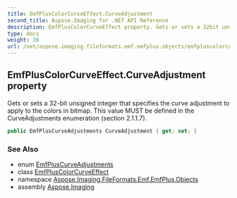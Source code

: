 ```yaml
---
title: EmfPlusColorCurveEffect.CurveAdjustment
second_title: Aspose.Imaging for .NET API Reference
description: EmfPlusColorCurveEffect property. Gets or sets a 32bit unsigned integer that specifies the curve adjustment to apply to the colors in bitmap. This value MUST be defined in the CurveAdjustments enumeration section 2.1.1.7
type: docs
weight: 30
url: /net/aspose.imaging.fileformats.emf.emfplus.objects/emfpluscolorcurveeffect/curveadjustment/
---
```

## EmfPlusColorCurveEffect.CurveAdjustment property

Gets or sets a 32-bit unsigned integer that specifies the curve adjustment to apply to the colors in bitmap. This value MUST be defined in the CurveAdjustments enumeration (section 2.1.1.7).

```csharp
public EmfPlusCurveAdjustments CurveAdjustment { get; set; }
```

### See Also

* enum [EmfPlusCurveAdjustments](../../../aspose.imaging.fileformats.emf.emfplus.consts/emfpluscurveadjustments/)
* class [EmfPlusColorCurveEffect](../)
* namespace [Aspose.Imaging.FileFormats.Emf.EmfPlus.Objects](../../emfpluscolorcurveeffect/)
* assembly [Aspose.Imaging](../../../)


